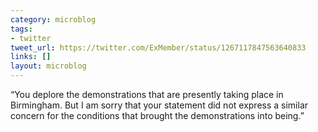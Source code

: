 ```yaml
---
category: microblog
tags:
- twitter
tweet_url: https://twitter.com/ExMember/status/1267117847563640833
links: []
layout: microblog
---
```

“You deplore the demonstrations that are presently taking place in Birmingham. But I am sorry that your statement did not express a similar concern for the conditions that brought the demonstrations into being.”
